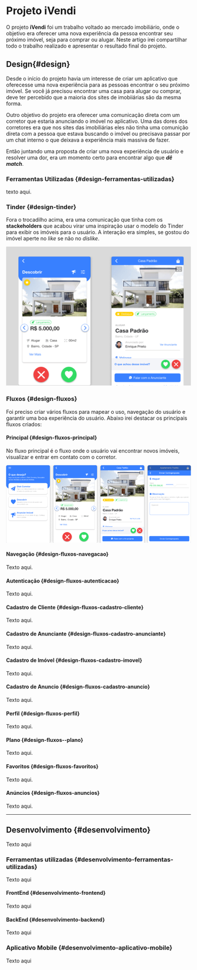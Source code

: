 # Projeto iVendi

O projeto **iVendi** foi um trabalho voltado ao mercado imobiliário, onde o objetivo era oferecer uma nova experiência da pessoa encontrar seu próximo imóvel, seja para comprar ou alugar. Neste artigo irei compartilhar todo o trabalho realizado e apresentar o resultado final do projeto.

<!--truncate-->

## Design{#design}

Desde o início do projeto havia um interesse de criar um aplicativo que oferecesse uma nova experiência para as pessoas encontrar o seu próximo imóvel. Se você já precisou encontrar uma casa para alugar ou comprar, deve ter percebido que a maioria dos sites de imobiiárias são da mesma forma. 

Outro objetivo do projeto era oferecer uma comunicação direta com um corretor que estaria anunciando o imóvel no aplicativo. Uma das dores dos corretores era que nos sites das imobiliárias eles não tinha uma comunição direta com a pessoa que estava buscando o imóvel ou precisava passar por um chat interno o que deixava a experiência mais massiva de fazer.

Então juntando uma proposta de criar uma nova experiência de usuário e resolver uma dor, era um momento certo para encontrar algo que  _**dê match**_. 

### Ferramentas Utilizadas {#design-ferramentas-utilizadas}

texto aqui.

### Tinder {#design-tinder}

Fora o trocadilho acima, era uma comunicação que tinha com os **stackeholders** que acabou virar uma inspiração usar o modelo do Tinder para exibir os imóveis para o usuário. A interação era simples, se gostou do imóvel aperte no _like_ se não no _dislike_.

![iVendi Design Tinder](./assets/ivendi_design_tinder.png)

### Fluxos {#design-fluxos}

Foi preciso criar vários fluxos para mapear o uso, navegação do usuário e garantir uma boa experiência do usuário. Abaixo irei destacar os principais fluxos criados:

#### Principal {#design-fluxos-principal}

No fluxo principal é o fluxo onde o usuário vai encontrar novos imóveis, visualizar e entrar em contato com o corretor.

![iVendi Design Fluxo Principal](./assets/ivendi_design_fluxo_principal.png)

#### Navegação {#design-fluxos-navegacao}

Texto aqui.

#### Autenticação {#design-fluxos-autenticacao}

Texto aqui.

#### Cadastro de Cliente {#design-fluxos-cadastro-cliente}

Texto aqui.

#### Cadastro de Anunciante {#design-fluxos-cadastro-anunciante}

Texto aqui.

#### Cadastro de Imóvel {#design-fluxos-cadastro-imovel}

Texto aqui.

#### Cadastro de Anuncio {#design-fluxos-cadastro-anuncio}

Texto aqui.

#### Perfil {#design-fluxos-perfil}

Texto aqui.

#### Plano {#design-fluxos--plano}

Texto aqui.

#### Favoritos {#design-fluxos-favoritos}

Texto aqui.

#### Anúncios {#design-fluxos-anuncios}

Texto aqui.

---

## Desenvolvimento {#desenvolvimento}

Texto aqui

### Ferramentas utilizadas {#desenvolvimento-ferramentas-utilizadas}

Texto aqui
#### FrontEnd {#desenvolvimento-frontend}

Texto aqui

#### BackEnd {#desenvolvimento-backend}

Texto aqui

### Aplicativo Mobile {#desenvolvimento-aplicativo-mobile}

Texto aqui

